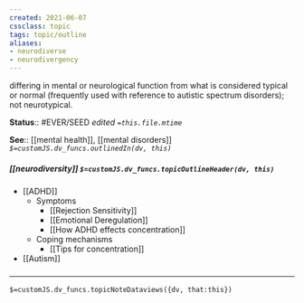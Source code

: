 ```yaml
---
created: 2021-06-07
cssclass: topic
tags: topic/outline
aliases:
- neurodiverse
- neurodivergency
---
```


 differing in mental or neurological function from what is considered typical or normal (frequently used with reference to autistic spectrum disorders); not neurotypical.
 
**Status**:: #EVER/SEED 
*edited `=this.file.mtime`*

**See**:: [[mental health]], [[mental disorders]]
*`$=customJS.dv_funcs.outlinedIn(dv, this)`*

##### [[neurodiversity]] `$=customJS.dv_funcs.topicOutlineHeader(dv, this)`
- [[ADHD]]
	- Symptoms
		- [[Rejection Sensitivity]]
		- [[Emotional Deregulation]]
		- [[How ADHD effects concentration]]
	- Coping mechanisms
		- [[Tips for concentration]]
- [[Autism]]

### <hr class="dataviews"/>

`$=customJS.dv_funcs.topicNoteDataviews({dv, that:this})`



